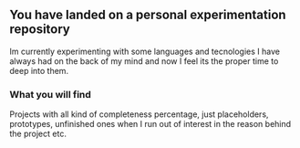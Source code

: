 ## You have landed on a personal experimentation repository

Im currently experimenting with some languages and tecnologies I have always had on the back of my mind and now I feel its the proper time to deep into them.

### What you will find

Projects with all kind of completeness percentage, just placeholders, prototypes, unfinished ones when I run out of interest in the reason behind the project etc.


<!--
**pmorata/pmorata** is a ✨ _special_ ✨ repository because its `README.md` (this file) appears on your GitHub profile.

Here are some ideas to get you started:

- 🔭 I’m currently working on ...
- 🌱 I’m currently learning ...
- 👯 I’m looking to collaborate on ...
- 🤔 I’m looking for help with ...
- 💬 Ask me about ...
- 📫 How to reach me: ...
- 😄 Pronouns: ...
- ⚡ Fun fact: ...
-->
